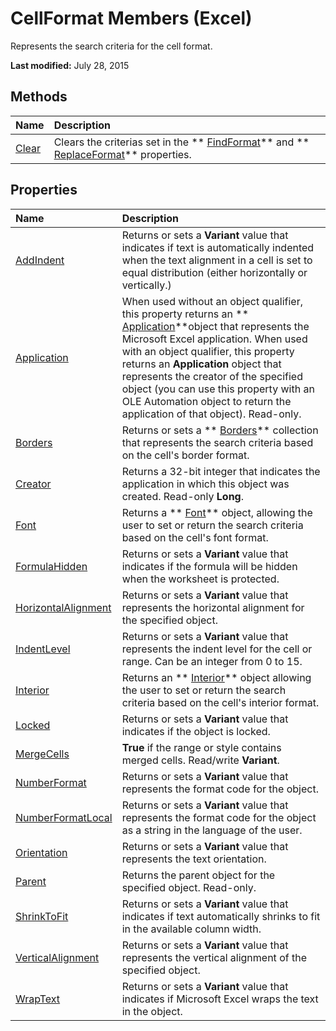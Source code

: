 
# CellFormat Members (Excel)
Represents the search criteria for the cell format.

 **Last modified:** July 28, 2015


## Methods



|**Name**|**Description**|
|:-----|:-----|
| [Clear](2f02e474-c74a-4999-862d-c59e26c22d56.md)|Clears the criterias set in the  ** [FindFormat](b2b62232-1f11-ec82-9344-edd39e0ae33d.md)** and ** [ReplaceFormat](df2242dc-9f23-b3c8-455d-1f0474eca873.md)** properties.|

## Properties



|**Name**|**Description**|
|:-----|:-----|
| [AddIndent](7f38c3d8-ccea-fc6c-a171-d028fe30080d.md)|Returns or sets a  **Variant** value that indicates if text is automatically indented when the text alignment in a cell is set to equal distribution (either horizontally or vertically.)|
| [Application](4e3e67ce-3691-e612-7a87-681c84600169.md)|When used without an object qualifier, this property returns an  ** [Application](19b73597-5cf9-4f56-8227-b5211f657f6f.md)**object that represents the Microsoft Excel application. When used with an object qualifier, this property returns an  **Application** object that represents the creator of the specified object (you can use this property with an OLE Automation object to return the application of that object). Read-only.|
| [Borders](8a2ad449-a1b4-14ff-6a67-f475dba82c45.md)|Returns or sets a  ** [Borders](adb6efd6-73b6-e620-e9be-f4a42bc52ae8.md)** collection that represents the search criteria based on the cell's border format.|
| [Creator](9a0b4160-9779-35dc-32bc-f750b490357d.md)|Returns a 32-bit integer that indicates the application in which this object was created. Read-only  **Long**.|
| [Font](2a0ee538-e7fa-581f-4c8b-b48e61b46f8a.md)|Returns a  ** [Font](f4788ba4-1c4c-2f03-4d73-194bc9316825.md)** object, allowing the user to set or return the search criteria based on the cell's font format.|
| [FormulaHidden](5e1b6875-f66a-568a-e0e5-af88e64edfe6.md)|Returns or sets a  **Variant** value that indicates if the formula will be hidden when the worksheet is protected.|
| [HorizontalAlignment](396eb959-379d-abb4-96b8-e41f5ebf8125.md)|Returns or sets a  **Variant** value that represents the horizontal alignment for the specified object.|
| [IndentLevel](aed70912-9aca-2a9b-f497-a5053e8e92ae.md)|Returns or sets a  **Variant** value that represents the indent level for the cell or range. Can be an integer from 0 to 15.|
| [Interior](aa11d693-0713-1f0c-0ef0-87bb81f705bd.md)|Returns an  ** [Interior](37c79831-2cac-69fd-10ee-6d5415ed338b.md)** object allowing the user to set or return the search criteria based on the cell's interior format.|
| [Locked](6cf62248-2ef4-ba2a-61da-427775e5414a.md)|Returns or sets a  **Variant** value that indicates if the object is locked.|
| [MergeCells](15eed256-5d4f-0236-c526-11a11307b6e7.md)| **True** if the range or style contains merged cells. Read/write **Variant**.|
| [NumberFormat](55133c7e-7d55-a2a9-0a76-9bd630a59cc4.md)|Returns or sets a  **Variant** value that represents the format code for the object.|
| [NumberFormatLocal](a80d642b-6f36-211f-4e98-28b0beccc130.md)|Returns or sets a  **Variant** value that represents the format code for the object as a string in the language of the user.|
| [Orientation](fd65a0f3-9870-2885-8bc3-85fc084082e6.md)|Returns or sets a  **Variant** value that represents the text orientation.|
| [Parent](12786bfd-70a0-5aa2-8624-25d58ea49838.md)|Returns the parent object for the specified object. Read-only.|
| [ShrinkToFit](978403ae-7eb5-046f-6c76-d7abcc0e2b2e.md)|Returns or sets a  **Variant** value that indicates if text automatically shrinks to fit in the available column width.|
| [VerticalAlignment](c901dff3-3f0a-1f54-250e-c03b9e32c819.md)|Returns or sets a  **Variant** value that represents the vertical alignment of the specified object.|
| [WrapText](92d7920c-51e2-f949-60ee-d11595c191bb.md)|Returns or sets a  **Variant** value that indicates if Microsoft Excel wraps the text in the object.|
